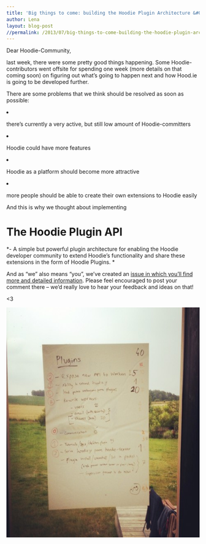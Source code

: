 ```yaml
---
title: 'Big things to come: building the Hoodie Plugin Architecture &#038; making Hoodie Plugin-ready'
author: Lena
layout: blog-post
//permalink: /2013/07/big-things-to-come-building-the-hoodie-plugin-architecture-making-hoodie-plugin-ready/
---
```

Dear Hoodie-Community,

last week, there were some pretty good things happening. Some Hoodie-contributors went offsite for spending one week (more details on that coming soon) on figuring out what&#8217;s going to happen next and how Hood.ie is going to be developed further.

There are some problems that we think should be resolved as soon as possible:

<li dir="ltr">
  <p dir="ltr">
    there&#8217;s currently a very active, but still low amount of Hoodie-committers
  </p>
</li>

<li dir="ltr">
  <p dir="ltr">
    Hoodie could have more features
  </p>
</li>

<li dir="ltr">
  <p dir="ltr">
    Hoodie as a platform should become more attractive
  </p>
</li>

<li dir="ltr">
  <p dir="ltr">
    more people should be able to create their own extensions to Hoodie easily
  </p>
</li>

And this is why we thought about implementing

# The Hoodie Plugin API

*- A simple but powerful plugin architecture for enabling the Hoodie developer community to extend Hoodie&#8217;s functionality and share these extensions in the form of Hoodie Plugins. *

And as &#8220;we&#8221; also means &#8220;you&#8221;, we&#8217;ve created an [issue in which you&#8217;ll find more and detailed information][1]. Please feel encouraged to post your comment there &#8211; we&#8217;d really love to hear your feedback and ideas on that!

<3

<img class="alignnone  wp-image-134" alt="hoodie plugin architecture" src="/dist1/blog/2013/07/IMG_9353-470x470.jpg" width="600" height="600" />

 [1]: https://github.com/hoodiehq/hoodie-server/issues/96
